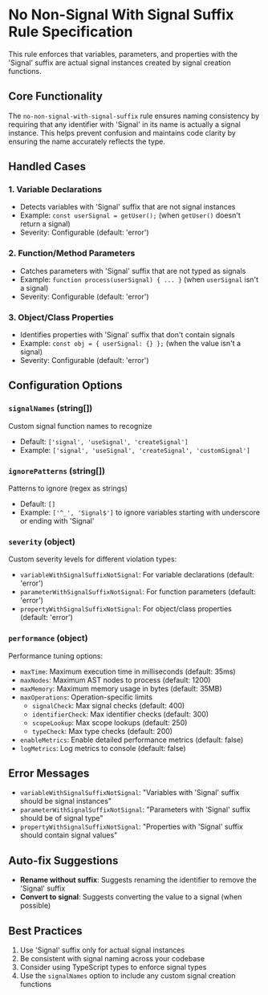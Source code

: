 # No Non-Signal With Signal Suffix Rule Specification

This rule enforces that variables, parameters, and properties with the 'Signal' suffix are actual signal instances created by signal creation functions.

## Core Functionality

The `no-non-signal-with-signal-suffix` rule ensures naming consistency by requiring that any identifier with 'Signal' in its name is actually a signal instance. This helps prevent confusion and maintains code clarity by ensuring the name accurately reflects the type.

## Handled Cases

### 1. Variable Declarations

- Detects variables with 'Signal' suffix that are not signal instances
- Example: `const userSignal = getUser();` (when `getUser()` doesn't return a signal)
- Severity: Configurable (default: 'error')

### 2. Function/Method Parameters

- Catches parameters with 'Signal' suffix that are not typed as signals
- Example: `function process(userSignal) { ... }` (when `userSignal` isn't a signal)
- Severity: Configurable (default: 'error')

### 3. Object/Class Properties

- Identifies properties with 'Signal' suffix that don't contain signals
- Example: `const obj = { userSignal: {} };` (when the value isn't a signal)
- Severity: Configurable (default: 'error')

## Configuration Options

### `signalNames` (string[])

Custom signal function names to recognize

- Default: `['signal', 'useSignal', 'createSignal']`
- Example: `['signal', 'useSignal', 'createSignal', 'customSignal']`

### `ignorePatterns` (string[])

Patterns to ignore (regex as strings)

- Default: `[]`
- Example: `['^_', 'Signal$']` to ignore variables starting with underscore or ending with 'Signal'

### `severity` (object)

Custom severity levels for different violation types:

- `variableWithSignalSuffixNotSignal`: For variable declarations (default: 'error')
- `parameterWithSignalSuffixNotSignal`: For function parameters (default: 'error')
- `propertyWithSignalSuffixNotSignal`: For object/class properties (default: 'error')

### `performance` (object)

Performance tuning options:

- `maxTime`: Maximum execution time in milliseconds (default: 35ms)
- `maxNodes`: Maximum AST nodes to process (default: 1200)
- `maxMemory`: Maximum memory usage in bytes (default: 35MB)
- `maxOperations`: Operation-specific limits
  - `signalCheck`: Max signal checks (default: 400)
  - `identifierCheck`: Max identifier checks (default: 300)
  - `scopeLookup`: Max scope lookups (default: 250)
  - `typeCheck`: Max type checks (default: 200)
- `enableMetrics`: Enable detailed performance metrics (default: false)
- `logMetrics`: Log metrics to console (default: false)

## Error Messages

- `variableWithSignalSuffixNotSignal`: "Variables with 'Signal' suffix should be signal instances"
- `parameterWithSignalSuffixNotSignal`: "Parameters with 'Signal' suffix should be of signal type"
- `propertyWithSignalSuffixNotSignal`: "Properties with 'Signal' suffix should contain signal values"

## Auto-fix Suggestions

- **Rename without suffix**: Suggests renaming the identifier to remove the 'Signal' suffix
- **Convert to signal**: Suggests converting the value to a signal (when possible)

## Best Practices

1. Use 'Signal' suffix only for actual signal instances
2. Be consistent with signal naming across your codebase
3. Consider using TypeScript types to enforce signal types
4. Use the `signalNames` option to include any custom signal creation functions
